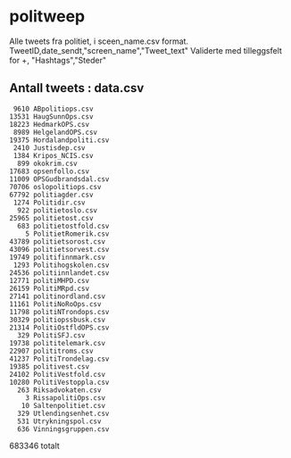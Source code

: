 # politweep
Alle tweets fra politiet, i sceen_name.csv format. 
TweetID,date_sendt,"screen_name","Tweet_text"
               Validerte med tilleggsfelt for +, "Hashtags","Steder" 

Antall tweets : data.csv
-----------------------------
     9610 ABpolitiops.csv
    13531 HaugSunnOps.csv
    18223 HedmarkOPS.csv
     8989 HelgelandOPS.csv
    19375 Hordalandpoliti.csv
     2410 Justisdep.csv
     1384 Kripos_NCIS.csv
      899 okokrim.csv
    17683 opsenfollo.csv
    11009 OPSGudbrandsdal.csv
    70706 oslopolitiops.csv
    67792 politiagder.csv
     1274 Politidir.csv
      922 politietoslo.csv
    25965 politietost.csv
      683 politietostfold.csv
        5 PolitietRomerik.csv
    43789 politietsorost.csv
    43096 politietsorvest.csv
    19749 politifinnmark.csv
     1293 Politihogskolen.csv
    24536 politiinnlandet.csv
    12771 politiMHPD.csv
    26159 PolitiMRpd.csv
    27141 politinordland.csv
    11161 PolitiNoRoOps.csv
    11798 politiNTrondops.csv
    30329 politiopssbusk.csv
    21314 PolitiOstfldOPS.csv
      329 PolitiSFJ.csv
    19738 polititelemark.csv
    22907 polititroms.csv
    41237 PolitiTrondelag.csv
    19385 politivest.csv
    24102 PolitiVestfold.csv
    10280 PolitiVestoppla.csv
      263 Riksadvokaten.csv
        3 RissapolitiOps.csv
       10 Saltenpolitiet.csv
      329 Utlendingsenhet.csv
      531 Utrykningspol.csv
      636 Vinningsgruppen.csv
   683346 totalt

